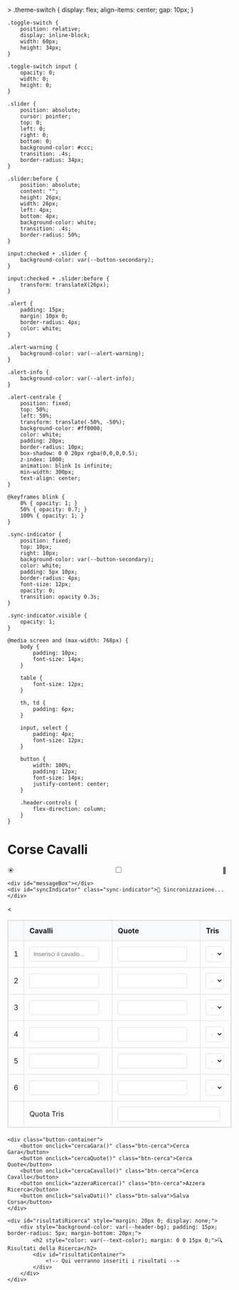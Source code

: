 <!DOCTYPE html>
<html data-theme="light">
<head>
 >
    <title>Corse Cavalli</title>
    <meta name="viewport" content="width=device-width, initial-scale=1, maximum-scale=1">
<style>
    :root[data-theme="light"] {
        --bg-color: #ffffff;
        --text-color: #333333;
        --border-color: #dddddd;
        --header-bg: #f8f9fa;
        --button-primary: #4CAF50;
        --button-secondary: #2196F3;
        --alert-warning: #f44336;
        --alert-info: #2196F3;
    }

    :root[data-theme="dark"] {
        --bg-color: #1a1a1a;
        --text-color: #ffffff;
        --border-color: #444444;
        --header-bg: #2d2d2d;
        --button-primary: #45a049;
        --button-secondary: #1976d2;
        --alert-warning: #d32f2f;
        --alert-info: #1976d2;
    }
   body {
        font-family: Arial, sans-serif;
        max-width: 1200px;
        margin: 0 auto;
        padding: 20px;
        background-color: var(--bg-color);
           color: var(--text-color);
        transition: all 0.3s ease;
    }

    .header-controls {
        display: flex;
        justify-content: space-between;
        align-items: center;
        margin-bottom: 20px;
        flex-wrap: wrap;
        gap: 10px;
    }

    table {
        width: 100%;
        border-collapse: collapse;
        margin-bottom: 20px;
        border: 1px solid var(--border-color);
    }

    th, td {
        padding: 12px;
        text-align: left;
        border: 1px solid var(--border-color);
    }

    th {
        background-color: var(--header-bg);
    }

    input, select {
        width: 90%;
        padding: 8px;
        border: 1px solid var(--border-color);
        border-radius: 4px;
        background-color: var(--bg-color);
        color: var(--text-color);
    }

    .button-container {
        display: flex;
        gap: 10px;
        margin: 20px 0;
        flex-wrap: wrap;
    }

    button {
        padding: 10px 20px;
        color: white;
        border: none;
        border-radius: 4px;
        cursor: pointer;
        transition: opacity 0.3s ease;
    }

    button:hover {
        opacity: 0.9;
    }

    .btn-salva {
        background-color: var(--button-primary);
    }

    .btn-cerca {
        background-color: var(--button-secondary);
    }
</style>
<st<style>
    .theme-switch {
        display: flex;
        align-items: center;
        gap: 10px;
    }

    .toggle-switch {
        position: relative;
        display: inline-block;
        width: 60px;
        height: 34px;
    }

    .toggle-switch input {
        opacity: 0;
        width: 0;
        height: 0;
    }

    .slider {
        position: absolute;
        cursor: pointer;
        top: 0;
        left: 0;
        right: 0;
        bottom: 0;
        background-color: #ccc;
        transition: .4s;
        border-radius: 34px;
    }

    .slider:before {
        position: absolute;
        content: "";
        height: 26px;
        width: 26px;
        left: 4px;
        bottom: 4px;
        background-color: white;
        transition: .4s;
        border-radius: 50%;
    }

    input:checked + .slider {
        background-color: var(--button-secondary);
    }

    input:checked + .slider:before {
        transform: translateX(26px);
    }

    .alert {
        padding: 15px;
        margin: 10px 0;
        border-radius: 4px;
        color: white;
    }

    .alert-warning {
        background-color: var(--alert-warning);
    }

    .alert-info {
        background-color: var(--alert-info);
    }

    .alert-centrale {
        position: fixed;
        top: 50%;
        left: 50%;
        transform: translate(-50%, -50%);
        background-color: #ff0000;
        color: white;
        padding: 20px;
        border-radius: 10px;
        box-shadow: 0 0 20px rgba(0,0,0,0.5);
        z-index: 1000;
        animation: blink 1s infinite;
        min-width: 300px;
        text-align: center;
    }

    @keyframes blink {
        0% { opacity: 1; }
        50% { opacity: 0.7; }
        100% { opacity: 1; }
    }

    .sync-indicator {
        position: fixed;
        top: 10px;
        right: 10px;
        background-color: var(--button-secondary);
        color: white;
        padding: 5px 10px;
        border-radius: 4px;
        font-size: 12px;
        opacity: 0;
        transition: opacity 0.3s;
    }

    .sync-indicator.visible {
        opacity: 1;
    }

    @media screen and (max-width: 768px) {
        body {
            padding: 10px;
            font-size: 14px;
        }

        table {
            font-size: 12px;
        }

        th, td {
            padding: 6px;
        }

        input, select {
            padding: 4px;
            font-size: 12px;
        }

        button {
            width: 100%;
            padding: 12px;
            font-size: 14px;
            justify-content: center;
        }

        .header-controls {
            flex-direction: column;
        }
    }
</style>
</head>
<body>
    <div class="header-controls">
        <h1>Corse Cavalli</h1>
        <div class="theme-switch">
            <span>☀️</span>
            <label class="toggle-switch">
                <input type="checkbox" id="themeToggle">
                <span class="slider"></span>
            </label>
            <span>🌙</span>
        </div>
    </div>
    
    <div id="messageBox"></div>
    <div id="syncIndicator" class="sync-indicator">🔄 Sincronizzazione...</div>
<table id="mainTable">
        <tr>
            <th></th>
            <th>Cavalli</th>
            <th>Quote</th>
            <th>Tris</th>
        </tr>
        <!-- Riga 1 -->
        <tr>
            <td>1</td>
            <td>
                <div class="cavalli-input-container">
                    <input type="text" class="cavallilli-input" placeholder="Inserisci il cavallo...">
                </div>
            </td>
            <td><input type="numnumber" inputmode="decimal" class="quota-input" step="0.01"></td>
            <td>
                <select class="tris-select">
                    <option value="">-</option>
                    <option value="1">1</option>
                    <option value="2">2</option>
                    <option value="3">3</option>
                    <option value="4">4</option>
                    <option value="5">5</option>
                    <option value="6">6</option>
                </select>
            </td>
        </tr>
        <  <!-- Righe 2-6 con stessa struttura -->
        <tr>
            <td>2</td>
            <td><div class="cavalli-input-container"><input type="text" class="cavalli-input"></div></td>
            <td><input type="number" inputmode=de="decimal" class="quota-input" step="0.01"></td>
            <td><select class="tris-select">
                <option on value="">-</option>
                <option value="1">1</option><option value="2">2</option><option value="3">3</option>
                <option value="4">4</option><option value="5">5</option><option value="6">6</option>
            </select></td>
        </tr>
        <tr>
            <td>3</td>
            <td><div class="cavalli-input-container"><input type="text" class="cavalli-input"></div></td>
            <td><input type="number" inputmode="decimal" class="quota-input" step="0.01"></td>
            <td><select class="tris-select">
                <option value="">-</option>
                <option value="1">1</option><option value="2">2</option><option value="3">3</option>
                <option value="4">4</option><option value="5">5</option><option value="6">6</option>
            </select></td>
        </tr>
        <tr>
            <td>4</td>
            <td><div class="cavalli-input-container"><input type="text" class="cavalli-input"></div></td>
            <td><input type="number" inputmode="decimal" class="quota-input" step="0.01"></td>
            <td><select class="tris-select">
                <option value="">-</option>
                <option value="1">1</option><option value="2">2</option><option value="3">3</option>
                <option value="4">4</option><option value="5">5</option><option value="6">6</option>
            </select></td>
        </tr>
        <tr>
            <td>5</td>
            <td><div class="cavalli-input-container"><input type="text" class="cavalli-input"></div></td>
            <td><input type="number" inputmode="decimal" class="quota-input" step="0.01"></td>
            <td><select class="tris-select">
                <option value="">-</option>
                <option value="1">1</option><option value="2">2</option><option value="3">3</option>
                <option value="4">4</option><option value="5">5</option><option value="6">6</option>
            </select></td>
        </tr>
        <tr>
            <td>6</td>
            <td><div class="cavalli-input-container"><input type="text" class="cavalli-input"></div></td>
            <td><input type="number" inputmode="decimal" class="quota-input" step="0.01"></td>
            <td><select class="tris-select">
                <option value="">-</option>
                <option value="1">1</option><option value="2">2</option><option value="3">3</option>
                <option value="4">4</option><option value="5">5</option><option value="6">6</option>
            </select></td>
        </tr>
        <!-- Riga Quota Tris -->
        <tr>
            <td></td>
            <td>Quota Tris</td>
            <td colspan="2">
                <input type="number" inputmode="decimal" class="quota-tris" step="0.01" style="width: 95%">
            </td>
        </tr>
    </table>

    <div class="button-container">
        <button onclick="cercaGara()" class="btn-cerca">Cerca Gara</button>
        <button onclick="cercaQuote()" class="btn-cerca">Cerca Quote</button>
        <button onclick="cercaCavallo()" class="btn-cerca">Cerca Cavallo</button>
        <button onclick="azzeraRicerca()" class="btn-cerca">Azzera Ricerca</button>
        <button onclick="salvaDati()" class="btn-salva">Salva Corsa</button>
    </div>

    <div id="risultatiRicerca" style="margin: 20px 0; display: none;">
        <div style="background-color: var(--header-bg); padding: 15px; border-radius: 5px; margin-bottom: 20px;">
            <h2 style="color: var(--text-color); margin: 0 0 15px 0;">🔍 Risultati della Ricerca</h2>
            <div id="risultatiContainer">
                <!-- Qui verranno inseriti i risultati -->
            </div>
        </div>
    </div>
<script>
let corse = [];
const SHEETS_URL = 'https://script.google.com/macros/s/AKfycbytqre6y_4j-8KJkpHtAL2b5Rl3sMxhk9Qw6e_N29cLQalqkNWDD7uW2ghS0V2EjIUj/exec';

async function leggiDaGoogleSheets() {
    try {
        document.getElementById('syncIndicator').classList.add('visible');
        const response = await fetch(SHEETS_URL + '?action=read');
        const data = await response.json();
        if (data && data.corse) {
            corse = data.corse.map(corsa => ({
                data: corsa.data,
                trisVincente: corsa.trisVincente,
                cavalli: corsa.cavalli,
                quote: corsa.quote,
                quotaTris: corsa.quotaTris
            }));
        }
        document.getElementById('syncIndicator').classList.remove('visible');
    } catch (error) {
        console.error('Errore nella sincronizzazione:', error);
        document.getElementById('syncIndicator').classList.remove('visible');
    }
}

const themeToggle = document.getElementById('themeToggle');
themeToggle.checked = localStorage.getItem('theme') === 'dark';

function toggleTheme() {
    const html = document.documentElement;
    const isDark = themeToggle.checked;
    html.setAttribute('data-theme', isDark ? 'dark' : 'light');
    localStorage.setItem('theme', isDark ? 'dark' : 'light');
}
function mostraMessaggio(messaggio, tipo) {
    const messageBox = document.getElementById('messageBox');
    messageBox.innerHTML = `<div class="alert alert-${tipo}">${messaggio}</div>`;
    setTimeout(() => {
        messageBox.innerHTML = '';
    }, 8000);
}

function mostraAlertCentrale(tipo, risultati) {
    const audio = new Audio('https://www.soundjay.com/misc/sounds/bell-ringing-01.mp3');
    audio.play();

    const alertDiv = document.createElement('div');
    alertDiv.className = 'alert-centrale';
    
    let titoloMessaggio = '';
    switch(tipo) {
        case 'gara':
            titoloMessaggio = '‼️ GARE TROVATE ‼️';
            break;
        case 'cavallo':
            titoloMessaggio = '‼️ CAVALLO TROVATO ‼️';
            break;
        case 'quote':
            titoloMessaggio = '‼️ QUOTE TROVATE ‼️';
            break;
    }

    alertDiv.innerHTML = `
        <h2>${titoloMessaggio}</h2>
        <div class="alert-contenuto">
            <p>Trovati ${risultati} risultati</p>
            <p><strong>Controlla la tabella sotto</strong></p>
        </div>
        <button class="alert-button" onclick="this.parentElement.remove()">OK - HO VISTO</button>
    `;

    document.body.appendChild(alertDiv);
}

function pulisciForm() {
    const inputs = document.querySelectorAll('#mainTable input, #mainTable select');
    inputs.forEach(input => {
        if (input.tagName === 'SELECT') {
            input.selectedIndex = 0;
        } else {
            input.value = '';
        }
    });
}

function azzeraRicerca() {
    const risultatiDtiDiv = document.getElementById('risultatiRicerca');
    const risultatiContainer = document.getElementById('risultatiContainer');
    risultatiContainer.innerHTML = '';
    risultatiDiv.style.display = 'none';
    mostraMessaggio('✅ Ricerca azzerata', 'info');
}
function cercaGara() {
    const righe = document.querySelectorAll('#mainTable tr');
    const cavalliAttuali = [];
    const quoteAttuali = [];

    // Raccoglie i dati della tabella
    for (let i = 1; i <= 6; i++) {
        const riga = righe[i];
        const cavallo = riga.querySelector('.cavalli-input').value.trim();
        const quota = riga.querySelector('.quota-input').value.trim();
        
        if (!cavallo || !quota) {
            mostraMessaggio('⚠️ Per cercare una gara devi inserire tutti i cavalli e tutte le quote!', 'warning');
            return;
        }

        cavalliAttuali.push(cavallo);
        quoteAttuali.push(quota);
    }

    const risultati = corse.filter(corsa => {
        return corsa.cavalli.every((cavallo, index) => cavallo === cavalliAttuali[index]) &&
               corsa.quote.every((quota, index) => quota === quoteAttuali[index]);
    });

    mostraRisultatiRicerca(risultati, 'gara');
}

function cercaCavallo() {
    const righe = document.querySelectorAll('#mainTable tr');
    let corsiaRicerca = 0;
    let cavalloDaCercare = '';
    let quotaDaCercare = '';

    // Trova il primo cavallo inserito
    for (let i = 1; i <= 6; i++) {
        const cavallo = righe[i].querySelector('.cavalli-input').value.trim();
        const quota = righe[i].querySelector('.quota-input').value.trim();
        if (cavallo) {
            corsiaRicerca = i - 1; // Indice base 0
            cavalloDaCercare = cavallo;
            quotaDaCercare = quota;
            break;
        }
    }

    if (!cavalloDaCercare) {
        mostraMessaggio('⚠️ Inserisci un cavallo da cercare', 'warning');
        return;
    }

    const risultati = corse.filter(corsa => {
        return corsa.cavalli[corsiaRicerca]?.toLowerCase() === cavalloDaCercare.toLowerCase() &&
               (!quotaDaCercare || corsa.quote[corsiaRicerca] === quotaDaCercare);
    });

    mostraRisultatiRicerca(risultati, 'cavallo');
}

function cercaQuote() {
    const righe = document.querySelectorAll('#mainTable tr');
    const quoteAttuali = [];

    // Raccoglie le quote inserite
    for (let i = 1; i <= 6; i++) {
        const quota = righe[i].querySelector('.quota-input').value.trim();
        if (quota) {
            quoteAttuali.push({
                indice: i - 1,
                quota: quota
            });
        }
    }

    if (quoteAttuali.length === 0) {
        mostraMessaggio('⚠️ Inserisci almeno una quota da cercare', 'warning');
        return;
    }

    const risultati = corse.filter(corsa => {
        return quoteAttuali.every(q => corsa.quote[q.indice] === q.quota);
    });

    mostraRisultatiRicerca(risultati, 'quote');
}

function mostraRisultatiRicerca(risultati, tipo) {
    const risultatiDiv = document.getElementById('risultatiRicerca');
    const risultatiContainer = document.getElementById('risultatiContainer');
    
    risultatiContainer.innerHTML = '';
    
    if (risultati.length > 0) {
        risultati.forEach(risultato => {
            const resultDiv = document.createElement('div');
            resultDiv.style.backgroundColor = 'var(--bg-color)';
            resultDiv.style.padding = '15px';
            resultDiv.style.marginBottom = '15px';
            resultDiv.style.borderRadius = '5px';
            resultDiv.style.border = '2px solid var(--button-secondary)';
            
            resultDiv.innerHTML = `
                <div style="background-color: #ff0000; color: white; padding: 15px; margin-bottom: 10px; border-radius: 5px; text-align: center; font-size: 1.2em; font-weight: bold;">
                    📅 Data: ${new Date(risultato.data).toLocaleDateString()}<br>
                    🎯 TRIS VINCENTE: ${risultato.trisVincente}<br>
                    💰 QUOTA TRIS: ${risultato.quotaTris}
                </div>
                <table style="width: 100%; margin-bottom: 10px;">
                    <tr>
                        <th>Numero</th>
                        <th>Cavallo</th>
                        <th>Quota</th>
                    </tr>
                    ${risultato.cavalli.map((cavallo, index) => `
                        <tr>
                            <td>${index + 1}</td>
                            <td>${cavallo}</td>
                            <td>${risultato.quote[index]}</td>
                        </tr>
                    `).join('')}
                </table>
            `;
            risultatiContainer.appendChild(resultDiv);
        });
        
        risultatiDiv.style.display = 'block';
        risultatiDiv.scrollIntoView({ behavior: 'smooth' });
        mostraAlertCentrale(tipo, risultati.length);
    } else {
        risultatiDiv.style.display = 'none';
        mostraAlertCentrale(tipo, 0);
    }
}
async function salvaDati() {
    const righe = document.querySelectorAll('#mainTable tr');
    const quotaTris = document.querySelector('.quota-tris').value.trim();
    const cavalli = [];
    const quote = [];
    let trisVincente = [];

    if (!quotaTris) {
        mostraMessaggio('⚠️ Inserisci la quota tris!', 'warning');
        return;
    }

    // Raccoglie i dati dalla tabella
    for (let i = 1; i <= 6; i++) {
        const riga = righe[i];
        const cavallo = riga.querySelector('.cavalli-input').value.trim();
        const quota = riga.querySelector('.quota-input').value.trim();
        const trisSelect = riga.querySelector('.tris-select');
        
        if (!cavallo || !quota) {
            mostraMessaggio('⚠️ Inserisci tutti i cavalli e le quote!', 'warning');
            return;
        }

        cavalli.push(cavallo);
        quote.push(quota);

        if (trisSelect && trisSelect.value) {
            trisVincente.push({
                posizione: parseInt(trisSelect.value),
                numero: i
            });
        }
    }

    if (trisVincente.length !== 3) {
        mostraMessaggio('⚠️ Seleziona tutti i posti della tris!', 'warning');
        return;
    }

    // Ordina la tris per posizione
    trisVincente.sort((a, b) => a.posizione - b.posizione);
    const trisString = trisVincente.map(t => t.numero).join('-');

    const corsa = {
        data: new Date().toISOString(),
        trisVincente: trisString,
        cavalli: cavalli,
        quote: quote,
        quotaTris: quotaTris
    };

    mostraMessaggio('⌛ Salvataggio in corso...', 'info');

    try {
        const salvataggioOk = await salvaInGoogleSheets(corsa);
        if (salvataggioOk) {
            await leggiDaGoogleSheets();
            pulisciForm();
            mostraMessaggio('✅ Corsa salvata con successo!', 'info');
        } else {
            mostraMessaggio('⚠️ Errore nel salvataggio', 'warning');
        }
    } catch (error) {
        console.error('Errore nel salvataggio:', error);
        mostraMessaggio('⚠️ Errore nel salvataggio', 'warning');
    }
}

async function salvaInGoogleSheets(corsa) {
    try {
        const response = await fetch(SHEETS_URL, {
            method: 'POST',
            mode: 'no-cors',
            headers: {
                'Content-Type': 'application/json',
            },
            body: JSON.stringify(corsa)
        });

        await new Promise(resolve => setTimeout(resolve, 2000));
        return true;
    } catch (error) {
        console.error('Errore nel salvataggio:', error);
        return false;
    }
}

// Event Listeners
document.addEventListener('DOMContentLoaded', function() {
    themeToggle.addEventListener('change', toggleTheme);
    toggleTheme();
    
    // Gestione della selezione della tris
    const trisSelects = document.querySelectorAll('.tris-select');
    trisSelects.forEach(select => {
        select.addEventListener('change', function() {
            const selectedValue = this.value;
            if (selectedValue) {
                trisSelects.forEach(otherSelect => {
                    if (otherSelect !== this && otherSelect.value === selectedValue) {
                        otherSelect.value = '';
                    }
                });
            }
        });
    });
});

// Inizializzazione all'avvio
window.onload = async function() {
    console.log('Pagina caricata');
    await leggiDaGoogleSheets();
    toggleTheme();
    setInterval(leggiDaGoogleSheets, 60000);
};
</script>
</body>
</html>

